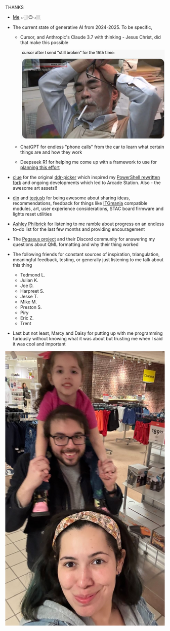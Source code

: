 THANKS

- [Me](https://github.com/dtammam) 👉🏼😉👈🏼
- The current state of generative AI from 2024-2025. To be specific,
    - Cursor, and Anthropic's Claude 3.7 with thinking - Jesus Christ, did that make this possible

        <img src="assets/images/readme/cursor.png" width="750" alt="Marcy, Daisy and I" />
    - ChatGPT for endless "phone calls" from the car to learn what certain things are and how they work
    -  Deepseek R1 for helping me come up with a framework to use for [planning this effort](PLAN.md)


- [clue](https://clue.media) for the original [ddr-picker](https://github.com/evanclue/ddr-picker) which inspired my [PowerShell rewritten fork](https://github.com/dtammam/ddr-picker) and ongoing developments which led to Arcade Station. Also - the awesome art assets!!
- [din](https://github.com/dinsfire64) and [teejusb](https://github.com/teejusb) for being awesome about sharing ideas, recommendations, feedback for things like [ITGmania](https://www.itgmania.com) compatible modules, art, user experience considerations, STAC board firmware and lights reset utilities
- [Ashley Philbrick](https://mysticsteps.com) for listening to me ramble about progress on an endless to-do list for the last few months and providing encouragement
- The [Pegasus project](https://pegasus-frontend.org) and their Discord community for answering my questions about QML formatting and why their thing worked
- The following friends for constant sources of inspiration, triangulation, meaningful feedback, testing, or generally just listening to me talk about this thing
    - Tedmond L.
    - Julian K.
    - Joe D. 
    - Harpreet S.
    - Jesse T.
    - Mike M.
    - Preston S.
    - Piry
    - Eric Z.
    - Trent

- Last but not least, Marcy and Daisy for putting up with me programming furiously without knowing what it was about but trusting me when I said it was cool and important
<p align="center">
    <img src="assets/images/readme/family.png" width="900" alt="Marcy, Daisy and I" />
</p>
